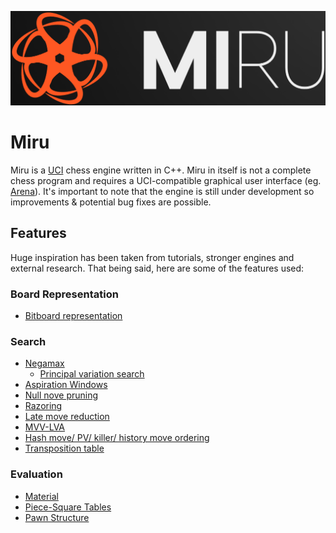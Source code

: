 <p align="center">
  <img src="logo/miru_logo.png">
</p>

# Miru
Miru is a [UCI](https://en.wikipedia.org/wiki/Universal_Chess_Interface) chess engine written in C++. Miru in itself is not a complete chess program and requires a UCI-compatible graphical user interface (eg. [Arena](http://www.playwitharena.de/)). It's important to note that the engine is still under development so improvements & potential bug fixes are possible.

## Features
Huge inspiration has been taken from tutorials, stronger engines and external research. That being said, here are some of the features used:

### Board Representation
- [Bitboard representation](https://www.chessprogramming.org/Bitboards)

### Search
- [Negamax](https://www.chessprogramming.org/Negamax)
  - [Principal variation search](https://www.chessprogramming.org/Principal_Variation_Search)
- [Aspiration Windows](https://www.chessprogramming.org/Aspiration_Windows)
- [Null nove pruning](https://www.chessprogramming.org/Null_Move_Pruning)
- [Razoring](https://www.chessprogramming.org/Razoring)
- [Late move reduction](https://www.chessprogramming.org/Late_Move_Reductions)
- [MVV-LVA](https://www.chessprogramming.org/MVV-LVA)
- [Hash move/ PV/ killer/ history move ordering](https://www.chessprogramming.org/Move_Ordering)
- [Transposition table](https://www.chessprogramming.org/Transposition_Table)

### Evaluation
- [Material](https://www.chessprogramming.org/Material)
- [Piece-Square Tables](https://www.chessprogramming.org/Piece-Square_Tables)
- [Pawn Structure](https://www.chessprogramming.org/Pawn_Structure)
